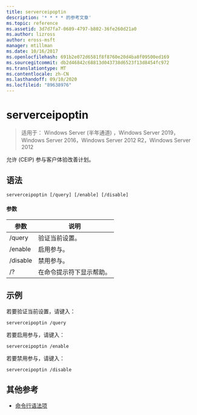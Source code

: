```yaml
---
title: serverceipoptin
description: '* * * * 的参考文章'
ms.topic: reference
ms.assetid: 3d7d7fa7-0689-4797-b802-36fe260d21a0
ms.author: lizross
author: eross-msft
manager: mtillman
ms.date: 10/16/2017
ms.openlocfilehash: 691b2e072d6581f8f8760e20d4ba8f09500ed169
ms.sourcegitcommit: db2d46842c68813d043738d6523f13d8454fc972
ms.translationtype: MT
ms.contentlocale: zh-CN
ms.lasthandoff: 09/10/2020
ms.locfileid: "89638976"
---
```

# <a name="serverceipoptin"></a>serverceipoptin

> 适用于： Windows Server (半年通道) ，Windows Server 2019，Windows Server 2016，Windows Server 2012 R2，Windows Server 2012

允许 (CEIP) 参与客户体验改善计划。
## <a name="syntax"></a>语法
```
serverceipoptin [/query] [/enable] [/disable]
```
#### <a name="parameters"></a>参数
|参数|说明|
|-------|--------|
|/query|验证当前设置。|
|/enable|启用参与。|
|/disable|禁用参与。|
|/?|在命令提示符下显示帮助。|
## <a name="examples"></a>示例
若要验证当前设置，请键入：
```
serverceipoptin /query
```
若要启用参与，请键入：
```
serverceipoptin /enable
```
若要禁用参与，请键入：
```
serverceipoptin /disable
```
## <a name="additional-references"></a>其他参考
- [命令行语法项](command-line-syntax-key.md)

